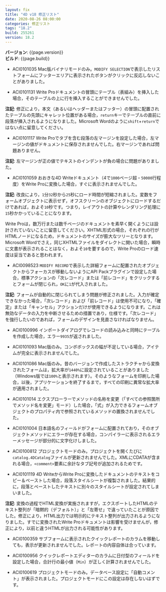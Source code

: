 ```yaml
---
layout: fix
title: "4D v18 修正リスト"
date: 2020-08-26 08:00:00
categories: 修正リスト
tags: "18.2"
build: 255261
version: 18.2
---
```


**バージョン**: {{page.version}}  
**ビルド**: {{page.build}}  

* ACI0101035 Mac版バイナリモードのみ。``MODIFY SELECTION``で表示したリストフォームにフッターエリアに表示されたボタンがクリックに反応しないことがありました。

* ACI0101131 Write Proドキュメントの冒頭にテーブル（表組み）を挿入した場合，そのテーブルの上に行を挿入することができませんでした。

**注記**: 修正により，本文（あるいはヘッダーまたはフッター）の冒頭に配置されたテーブルの先頭にキャレット位置がある場合，``return``キーでテーブルの直前に段落が挿入されるようになりました。Microsoft Wordのように``shift``+``return``ではない点に留意してください。

* ACI0101117 Write Proでタブを含む段落の左マージンを設定した場合，左マージンの値がドキュメントに保存されませんでした。右マージンであれば問題ありません。

**注記**: 左マージンが正の値でテキストのインデントが負の場合に問題がありました。

* ACI0101059 おおきな4D Writeドキュメント（4で``1000``ページ超・``50000``行程度）をWrite Proに変換した場合，すぐに表示されませんでした。

**注記**: 改良により，``1``分``32``秒から``25``秒にロード時間が短縮されました。変数をフォームオブジェクトに表示せず，オフスクリーンのオブジェクトにロードするだけであれば，およそ``10``秒です。つまり，レイアウトの計算やレンダリング処理に``15``秒かかっていることになります。

Write Proは，数万行または数千ページのドキュメントを素早く開くようには設計されていないことに留意してください。XHTML形式の場合，それぞれの行がHTMLノードになるため，ドキュメントのサイズが膨大なツリーとなります。Microsoft Wordでさえ，同じXHTMLファイルをダイレクトに開いた場合，瞬時に文書が表示されることはなく，およそ``10``を要するので，Write Proのロード速度は妥当であると思われます。

* ACI0098523 ``MODIFY RECORD``で表示した詳細フォームに配置されたオブジェクトからフォーカスが移動しないようにAPI Packプラグインで設定した場合，標準アクションの「次レコード」または「前レコード」をクリックするとフォームが閉じられ，``OK``に`1`が代入されました。

**注記**: フォームが自動的に閉じられてしまう問題が修正されました。入力が確定できなかった場合，「次レコード」および「前レコード」は使用不可になり，「確定」または「キャンセル」アクションだけが使用できるようになります。これは無効なデータの入力を中断させるための措置であり，仕様です。「次レコード」を強行したいのであれば，フォームのデザインを見直さなければなりません。

* ACI0100996 インポートダイアログでレコードの読み込みと同時にテーブルを作成した場合，エラー``9935``が返されました。

* ACI0101093 Mac版のみ。コンボボックスの幅が不足している場合，アイテムが完全に表示されませんでした。

* ACI0101086 Mac版のみ。昔のバージョンで作成したストラクチャから変換されたフォームは，拡大率が``1440%``に設定されていることがありました（Windows版では``100%``と表示されます）。そのようなフォームを印刷した場合，以後，アプリケーションを終了するまで，すべての印刷に異常な拡大率が適用されました。

* ACI0101014 エクスプローラーでメソッドの名称を変更（「すべての参照箇所でメソッド名を変更」モード）した場合，「式」が入力できるフォームオブジェクトのプロパティ内で参照されているメソッドの置換されませんでした。

* ACI0101004 日本語名のフィールドがフォームに配置されており，そのオブジェクトメソッドにエラーが存在する場合，コンパイラーに表示されるエラーメッセージが部分的に文字化けしました。

* ACI0100812 プロジェクトモードのみ。プロジェクトを開くたびに``catalog.4DCatalog``ファイルが更新されませんでした。XMLにCDATAが含まれる場合，``<comment>``要素に余計なタブ記号が追加されるためです。

* ACI0101119 4D WriteからWrite Proに変換したドキュメントのテキストをコピー＆ペーストした場合，段落スタイルシートが複製されました。結果的に，段落とペーストしたテキストに別々のスタイルシートが設定されてしまいました。

**注記**: 変換の過程でHTML変換が実施されますが，エクスポートしたHTMLのテキスト整列が「暗黙的（デフォルト）」と「左寄せ」で違っていたことが原因でした。修正により，HTML出力では明示的にテキスト整列が出力されるようになりました。すでに変換されたWrite Proドキュメントは影響を受けませんが，修正により，以前と違うHTMLが出力される可能性があります。

* ACI0100359 サブフォームに表示されたクイックレポートのカラムを移動しても，表示が更新されませんでした。レポートの内容自体は合っています。

* ACI0100956 クイックレポートエディターのカラムに日付型のフィールドを設定した場合，合計行の最小値（``Min``）が正しく計算されませんでした。

* ACI0100619  プロジェクトモードのみ。データベース設定に「自動コメント」が表示されました。プロジェクトモードにこの設定は存在しないはずです。
